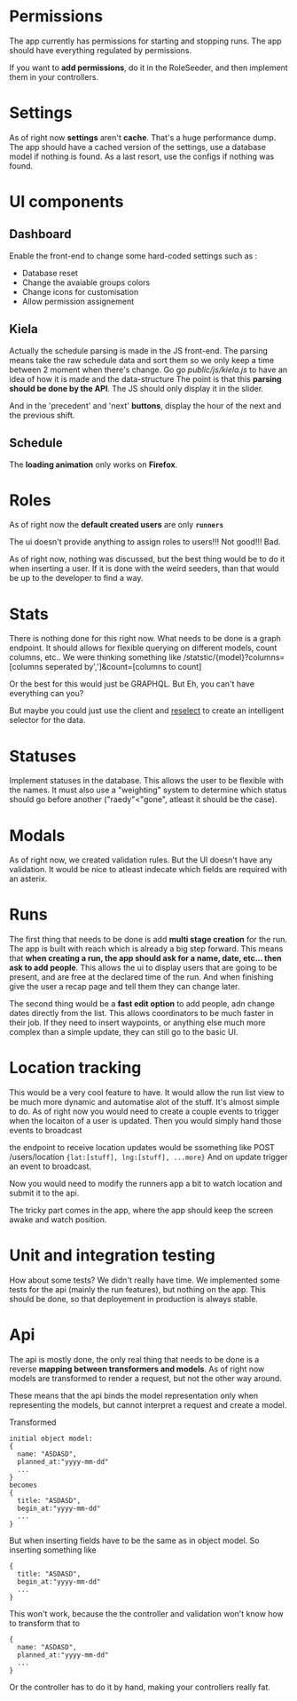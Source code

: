 # Permissions

The app currently has permissions for starting and stopping runs.
The app should have everything regulated by permissions.

If you want to **add permissions**, do it in the RoleSeeder, and then implement them in your controllers.

# Settings

As of right now **settings** aren't **cache**. That's a huge performance dump.
The app should have a cached version of the settings, use a database model if nothing is found. As a last resort, use the configs if nothing was found.


# UI components
## Dashboard
Enable the front-end to change some hard-coded settings such as :
- Database reset
- Change the avaiable groups colors
- Change icons for customisation
- Allow permission assignement

## Kiela
Actually the schedule parsing is made in the JS front-end.
The parsing means take the raw schedule data and sort them so we only keep a time between 2 moment when there's change.
Go go _public/js/kiela.js_ to have an idea of how it is made and the data-structure
The point is that this **parsing should be done by the API**. The JS should only display it in the slider.

And in the 'precedent' and 'next' **buttons**, display the hour of the next and the previous shift.

## Schedule
The **loading animation** only works on **Firefox**.

# Roles

As of right now the **default created users** are only **`runners`**

The ui doesn't provide anything to assign roles to users!!! Not good!!! Bad.

As of right now, nothing was discussed, but the best thing would be to do it when inserting a user.
If it is done with the weird seeders, than that would be up to the developer to find a way.

# Stats

There is nothing done for this right now. What needs to be done is a graph endpoint. It should allows for flexible querying on different models, count columns, etc..
We were thinking something like
/statstic/{model}?columns=[columns seperated by',']&count=[columns to count]

Or the best for this would just be GRAPHQL. But Eh, you can't have everything can you?

But maybe you could just use the client and [reselect](https://github.com/reactjs/reselect) to create an intelligent selector for the data.

# Statuses

Implement statuses in the database. This allows the user to be flexible with the names.
It must also use a "weighting" system to determine which status should go before another ("raedy"<"gone", atleast it should be the case).

# Modals

As of right now, we created validation rules. But the UI doesn't have any validation. It would be nice to atleast indecate which fields are required with an asterix.

# Runs

The first thing that needs to be done is add **multi stage creation** for the run.
The app is built with reach which is already a big step forward.
This means that **when creating a run, the app should ask for a name, date, etc... then ask to add people**.
This allows the ui to display users that are going to be present, and are free at the declared time of the run.
And when finishing give the user a recap page and tell them they can change later.

The second thing would be a **fast edit option** to add people, adn change dates directly from the list.
This allows coordinators to be much faster in their job.
If they need to insert waypoints, or anything else much more complex than a simple update, they can still go to the basic UI.

# Location tracking

This would be a very cool feature to have. It would allow the run list view to be much more dynamic and automatise alot of the stuff.
It's almost simple to do. As of right now you would need to create a couple events to trigger when the locaiton of a user is updated.
Then you would simply hand those events to broadcast

the endpoint to receive location updates would be ssomething like POST /users/location `{lat:[stuff], lng:[stuff], ...more}`
And on update trigger an event to broadcast.

Now you would need to modify the runners app a bit to watch location and submit it to the api.

The tricky part comes in the app, where the app should keep the screen awake and watch position.

# Unit and integration testing

How about some tests?
We didn't really have time. We implemented some tests for the api (mainly the run features), but nothing on the app.
This should be done, so that deployement in production is always stable.

# Api

The api is mostly done, the only real thing that needs to be done is a reverse **mapping between transformers and models**.
As of right now models are transformed to render a request, but not the other way around.

These means that the api binds the model representation only when representing the models, but cannot interpret a request and create a model.

Transformed
```
initial object model:
{
  name: "ASDASD",
  planned_at:"yyyy-mm-dd"
  ...
}
becomes
{
  title: "ASDASD",
  begin_at:"yyyy-mm-dd"
  ...
}
```

But when inserting fields have to be the same as in object model. So inserting something like
```
{
  title: "ASDASD",
  begin_at:"yyyy-mm-dd"
  ...
}
```
This won't work,  because the the controller and validation won't know how to transform that to
```
{
  name: "ASDASD",
  planned_at:"yyyy-mm-dd"
  ...
}
```

Or the controller has to do it by hand, making your controllers really fat.
